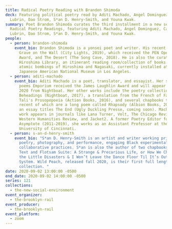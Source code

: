 ```yaml
---
title: Radical Poetry Reading with Brandon Shimoda
deck: Featuring political poetry read by Aditi Machado, Angel Dominguez, Canisia
  Lubrin, Dao Strom, S*an D. Henry-Smith, and Youna Kwak.
summary: Poet Brandon Shimoda curates the third installment in a new series of
  Radical Poetry Readings, featuring Aditi Machado, Angel Dominguez, Canisia
  Lubrin, Dao Strom, S*an D. Henry-Smith, and Youna Kwak.
people:
  - person: brandon-shimoda
    event_bio: Brandon Shimoda is a yonsei poet and writer. His recent books are The
      Grave on the Wall (City Lights, 2019), which received the PEN Open Book
      Award, and The Desert (The Song Cave, 2018). He is also the curator of The
      Hiroshima Library, an itinerant reading room/collection of books on the
      atomic bombings of Hiroshima and Nagasaki, currently installed at the
      Japanese American National Museum in Los Angeles.
  - person: aditi-machado
    event_bio: Aditi Machado is a poet, translator, and essayist. Her second book of
      poems Emporium received the James Laughlin Award and will appear in Fall
      2020 from Nightboat. Her other works include the poetry collection Some
      Beheadings (Nightboat, 2017), a translation from the French of Farid
      Tali's Prosopopoeia (Action Books, 2016), and several chapbooks the most
      recent of which are a long poem called Rhapsody (Albion Books, 2020) and
      an essay titles The End (Ugly Duckling Presse, coming soon). Machado's
      work appears in journals like Lana Turner, Volt, The Chicago Review,
      Western Humanities Review, and Jacket2. A former Poetry Editor for
      Asymptote (2011-2019), she works as an Assistant Professor at the
      University of Cincinnati.
  - person: s-an-d-henry-smith
    event_bio: "S*an D. Henry-Smith is an artist and writer working primarily in
      poetry, photography, and performance, engaging Black experimentalisms and
      collaborative practices. S*an is also the author of two chapbooks, Body
      Text and Flotsam Suite: A Strange & Precarious Life, or How We Chronicled
      the Little Disasters & I Won’t Leave the Dance Floor Til It’s Out of My
      System. Wild Peach, released fall 2020, is their first full length
      collection. "
date: 2020-09-02 13:00:00 -0500
end_date: 2020-09-02 14:00:00 -0500
series: 121
collections:
  - the-new-social-environment
event_organizer:
  - the-brooklyn-rail
event_producer:
  - the-brooklyn-rail
event_platform:
  - zoom
---
```

